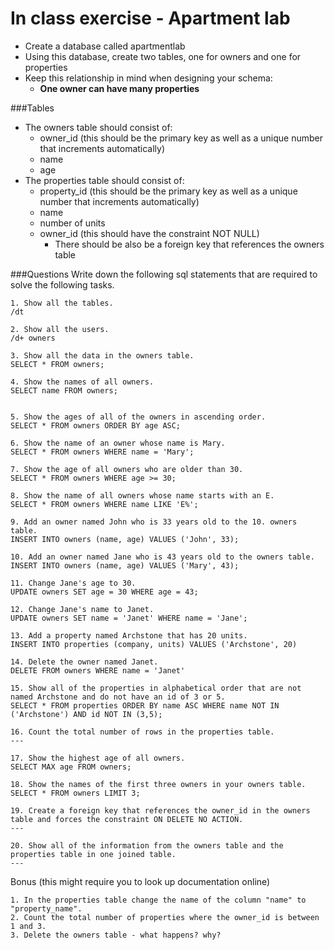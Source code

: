# In class exercise - Apartment lab

- Create a database called apartmentlab 
- Using this database, create two tables, one for owners and one for properties
- Keep this relationship in mind when designing your schema:
	+ **One owner can have many properties**

###Tables

- The owners table should consist of: 
	+ owner_id (this should be the primary key as well as a unique number that increments automatically)
	+ name
	+ age
- The properties table should consist of:
	+ property_id (this should be the primary key as well as a unique number that increments automatically)
	+ name
	+ number of units
	+ owner_id (this should have the constraint NOT NULL)
		+ There should be also be a foreign key that references the owners table

###Questions
Write down the following sql statements that are required to solve the following tasks.

```    
1. Show all the tables. 
/dt

2. Show all the users. 
/d+ owners

3. Show all the data in the owners table.
SELECT * FROM owners;

4. Show the names of all owners. 
SELECT name FROM owners;


5. Show the ages of all of the owners in ascending order. 
SELECT * FROM owners ORDER BY age ASC;

6. Show the name of an owner whose name is Mary. 
SELECT * FROM owners WHERE name = 'Mary';

7. Show the age of all owners who are older than 30. 
SELECT * FROM owners WHERE age >= 30;

8. Show the name of all owners whose name starts with an E. 
SELECT * FROM owners WHERE name LIKE 'E%';

9. Add an owner named John who is 33 years old to the 10. owners table.
INSERT INTO owners (name, age) VALUES ('John', 33);

10. Add an owner named Jane who is 43 years old to the owners table. 
INSERT INTO owners (name, age) VALUES ('Mary', 43);

11. Change Jane's age to 30. 
UPDATE owners SET age = 30 WHERE age = 43;

12. Change Jane's name to Janet. 
UPDATE owners SET name = 'Janet' WHERE name = 'Jane';

13. Add a property named Archstone that has 20 units. 
INSERT INTO properties (company, units) VALUES ('Archstone', 20)

14. Delete the owner named Janet. 
DELETE FROM owners WHERE name = 'Janet'

15. Show all of the properties in alphabetical order that are not named Archstone and do not have an id of 3 or 5. 
SELECT * FROM properties ORDER BY name ASC WHERE name NOT IN ('Archstone') AND id NOT IN (3,5);

16. Count the total number of rows in the properties table.
---

17. Show the highest age of all owners.
SELECT MAX age FROM owners;

18. Show the names of the first three owners in your owners table.
SELECT * FROM owners LIMIT 3;

19. Create a foreign key that references the owner_id in the owners table and forces the constraint ON DELETE NO ACTION. 
---

20. Show all of the information from the owners table and the properties table in one joined table.  
---

```
Bonus (this might require you to look up documentation online)

```
1. In the properties table change the name of the column "name" to "property_name". 
2. Count the total number of properties where the owner_id is between 1 and 3.
3. Delete the owners table - what happens? why?
```
